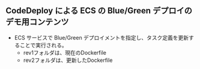 ## CodeDeploy による ECS の Blue/Green デプロイのデモ用コンテンツ
* ECS サービスで Blue/Green デプロイメントを指定し、タスク定義を更新することで実行される。
  - rev1フォルダは、現在のDockerfile
  - rev2フォルダは、更新したDockerfile


